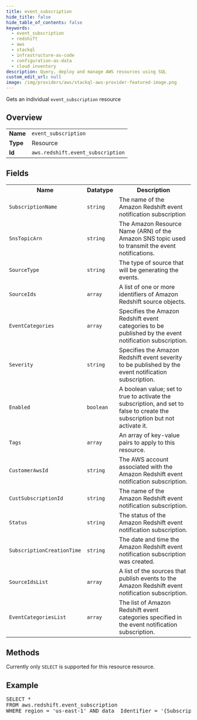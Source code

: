```yaml
---
title: event_subscription
hide_title: false
hide_table_of_contents: false
keywords:
  - event_subscription
  - redshift
  - aws
  - stackql
  - infrastructure-as-code
  - configuration-as-data
  - cloud inventory
description: Query, deploy and manage AWS resources using SQL
custom_edit_url: null
image: /img/providers/aws/stackql-aws-provider-featured-image.png
---
```

Gets an individual <code>event_subscription</code> resource

## Overview
<table><tbody>
<tr><td><b>Name</b></td><td><code>event_subscription</code></td></tr>
<tr><td><b>Type</b></td><td>Resource</td></tr>
<tr><td><b>Id</b></td><td><code>aws.redshift.event_subscription</code></td></tr>
</tbody></table>

## Fields
<table><tbody>
<tr><th>Name</th><th>Datatype</th><th>Description</th></tr>
<tr><td><code>SubscriptionName</code></td><td><code>string</code></td><td>The name of the Amazon Redshift event notification subscription</td></tr><tr><td><code>SnsTopicArn</code></td><td><code>string</code></td><td>The Amazon Resource Name (ARN) of the Amazon SNS topic used to transmit the event notifications.</td></tr><tr><td><code>SourceType</code></td><td><code>string</code></td><td>The type of source that will be generating the events.</td></tr><tr><td><code>SourceIds</code></td><td><code>array</code></td><td>A list of one or more identifiers of Amazon Redshift source objects.</td></tr><tr><td><code>EventCategories</code></td><td><code>array</code></td><td>Specifies the Amazon Redshift event categories to be published by the event notification subscription.</td></tr><tr><td><code>Severity</code></td><td><code>string</code></td><td>Specifies the Amazon Redshift event severity to be published by the event notification subscription.</td></tr><tr><td><code>Enabled</code></td><td><code>boolean</code></td><td>A boolean value; set to true to activate the subscription, and set to false to create the subscription but not activate it.</td></tr><tr><td><code>Tags</code></td><td><code>array</code></td><td>An array of key-value pairs to apply to this resource.</td></tr><tr><td><code>CustomerAwsId</code></td><td><code>string</code></td><td>The AWS account associated with the Amazon Redshift event notification subscription.</td></tr><tr><td><code>CustSubscriptionId</code></td><td><code>string</code></td><td>The name of the Amazon Redshift event notification subscription.</td></tr><tr><td><code>Status</code></td><td><code>string</code></td><td>The status of the Amazon Redshift event notification subscription.</td></tr><tr><td><code>SubscriptionCreationTime</code></td><td><code>string</code></td><td>The date and time the Amazon Redshift event notification subscription was created.</td></tr><tr><td><code>SourceIdsList</code></td><td><code>array</code></td><td>A list of the sources that publish events to the Amazon Redshift event notification subscription.</td></tr><tr><td><code>EventCategoriesList</code></td><td><code>array</code></td><td>The list of Amazon Redshift event categories specified in the event notification subscription.</td></tr>
</tbody></table>

## Methods
Currently only <code>SELECT</code> is supported for this resource resource.

## Example
<pre>
SELECT * 
FROM aws.redshift.event_subscription
WHERE region = 'us-east-1' AND data__Identifier = '{SubscriptionName}'
</pre>
